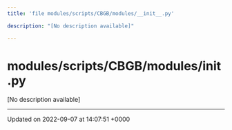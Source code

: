 ```yaml
---
title: 'file modules/scripts/CBGB/modules/__init__.py'

description: "[No description available]"

---
```


# modules/scripts/CBGB/modules/__init__.py

[No description available]






-------------------------------

Updated on 2022-09-07 at 14:07:51 +0000
